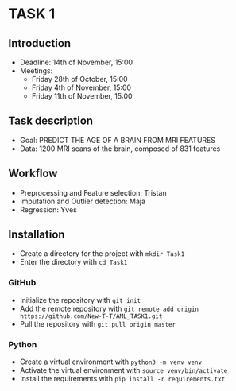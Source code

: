 # TASK 1 

## Introduction 
- Deadline: 14th of November, 15:00
- Meetings: 
  - Friday 28th of October, 15:00
  - Friday 4th of November, 15:00
  - Friday 11th of November, 15:00

## Task description
- Goal: PREDICT THE AGE OF A BRAIN FROM MRI FEATURES
- Data: 1200 MRI scans of the brain, composed of 831 features

## Workflow 
- Preprocessing and Feature selection: Tristan
- Imputation and Outlier detection: Maja
- Regression: Yves 

## Installation
- Create a directory for the project with `mkdir Task1`
- Enter the directory with `cd Task1`
### GitHub 
- Initialize the repository with `git init`
- Add the remote repository with `git remote add origin https://github.com/New-T-T/AML_TASK1.git`
- Pull the repository with `git pull origin master`
### Python
- Create a virtual environment with `python3 -m venv venv`
- Activate the virtual environment with `source venv/bin/activate`
- Install the requirements with `pip install -r requirements.txt`
